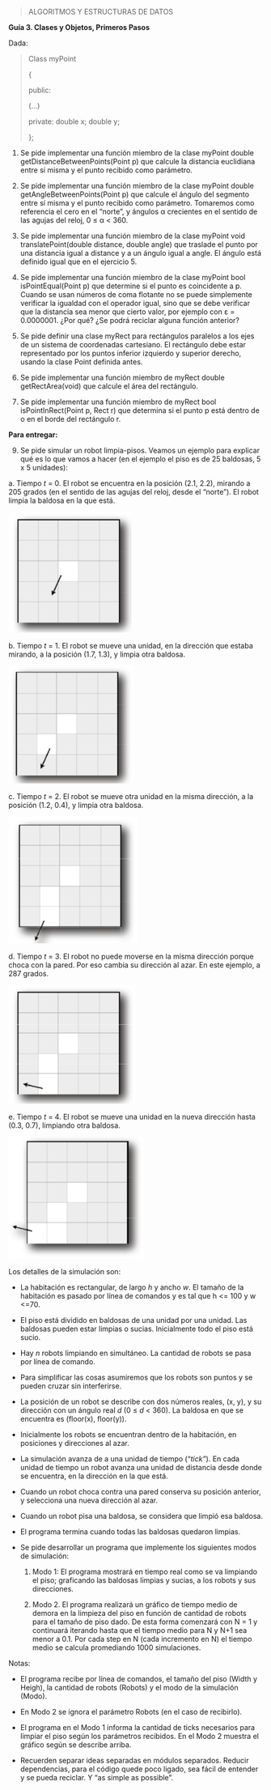 > ALGORITMOS Y ESTRUCTURAS DE DATOS

**Guía 3. Clases y Objetos, Primeros Pasos**

Dada:

>Class myPoint
>
>{
>
> public:
>
>(…)
>
> private: double x; double y;
>
>};

1.  Se pide implementar una función miembro de la clase myPoint double
    getDistanceBetweenPoints(Point p) que calcule la distancia
    euclidiana entre sí misma y el punto recibido como parámetro.

2.  Se pide implementar una función miembro de la clase myPoint double
    getAngleBetweenPoints(Point p) que calcule el ángulo del segmento
    entre sí misma y el punto recibido como parámetro. Tomaremos como
    referencia el cero en el “norte”, y ángulos α crecientes en el
    sentido de las agujas del reloj, 0 ≤ α &lt; 360.

3.  Se pide implementar una función miembro de la clase myPoint void translatePoint(double distance, double angle) que traslade el punto     por una distancia igual a distance y a un ángulo igual a angle. El ángulo está definido igual que en el ejercicio 5.

4.  Se pide implementar una función miembro de la clase myPoint bool
    isPointEqual(Point p) que determine si el punto es coincidente a p.
    Cuando se usan números de coma flotante no se puede simplemente
    verificar la igualdad con el operador igual, sino que se debe
    verificar que la distancia sea menor que cierto valor, por ejemplo
    con ε = 0.0000001. ¿Por qué? ¿Se podrá reciclar alguna función
    anterior?

5.  Se pide definir una clase myRect para rectángulos paralelos a los
    ejes de un sistema de coordenadas cartesiano. El rectángulo debe
    estar representado por los puntos inferior izquierdo y superior
    derecho, usando la clase Point definida antes.

6.  Se pide implementar una función miembro de myRect
    double getRectArea(void) que calcule el área del rectángulo.

7.  Se pide implementar una función miembro de myRect bool
    isPointInRect(Point p, Rect r) que determina si el punto p está
    dentro de o en el borde del rectángulo r.

**Para entregar:**

9. Se pide simular un robot limpia-pisos. Veamos un ejemplo para
 explicar qué es lo que vamos a hacer (en el ejemplo el piso es de 25
 baldosas, 5 x 5 unidades):

a. Tiempo *t* = 0. El robot se encuentra en la posición (2.1, 2.2),
mirando a 205 grados (en el sentido de las agujas del reloj, desde el
“norte”). El robot limpia la baldosa en la que está.

<img src="./media/image1.jpeg" width="243" height="239" />

b. Tiempo *t* = 1. El robot se mueve una unidad, en la dirección que
estaba mirando, a la posición (1.7, 1.3), y limpia otra baldosa.

<img src="./media/image2.jpeg" width="247" height="233" />

c. Tiempo *t* = 2. El robot se mueve otra unidad en la misma dirección,
a la posición (1.2, 0.4), y limpia otra baldosa.

<img src="./media/image3.jpeg" width="255" height="251" />

d. Tiempo *t* = 3. El robot no puede moverse en la misma dirección
porque choca con la pared. Por eso cambia su dirección al azar. En este
ejemplo, a 287 grados.

<img src="./media/image4.jpeg" width="251" height="235" />

e. Tiempo *t* = 4. El robot se mueve una unidad en la nueva dirección
hasta (0.3, 0.7), limpiando otra baldosa.

<img src="./media/image5.jpeg" width="267" height="241" />

Los detalles de la simulación son:


-   La habitación es rectangular, de largo *h* y ancho *w*. El tamaño de
    la habitación es pasado por línea de comandos y es tal que h &lt;=
    100 y w &lt;=70.

-   El piso está dividido en baldosas de una unidad por una unidad. Las
    baldosas pueden estar limpias o sucias. Inicialmente todo el piso
    está sucio.

-   Hay *n* robots limpiando en simultáneo. La cantidad de robots se
    pasa por línea de comando.

-   Para simplificar las cosas asumiremos que los robots son puntos y se
    pueden cruzar sin interferirse.

-   La posición de un robot se describe con dos números reales, (x, y),
    y su dirección con un ángulo real *d* (0 ≤ *d* &lt; 360). La
    baldosa en que se encuentra es (floor(x), floor(y)).

-   Inicialmente los robots se encuentran dentro de la habitación, en
    posiciones y direcciones al azar.

-   La simulación avanza de a una unidad de tiempo (“*tick”*). En cada
    unidad de tiempo un robot avanza una unidad de distancia desde
    donde se encuentra, en la dirección en la que está.

-   Cuando un robot choca contra una pared conserva su posición
    anterior, y selecciona una nueva dirección al azar.

-   Cuando un robot pisa una baldosa, se considera que limpió
    esa baldosa.

-   El programa termina cuando todas las baldosas quedaron limpias.

-   Se pide desarrollar un programa que implemente los siguientes modos
    de simulación:

    1.  Modo 1: El programa mostrará en tiempo real como se va limpiando
        el piso; graficando las baldosas limpias y sucias, a los
        robots y sus direcciones.

    2.  Modo 2. El programa realizará un gráfico de tiempo medio de
        demora en la limpieza del piso en función de cantidad de
        robots para el tamaño de piso dado. De esta forma comenzará
        con N = 1 y continuará iterando hasta que el tiempo medio para
        N y N+1 sea menor a 0.1. Por cada step en N (cada incremento
        en N) el tiempo medio se calcula promediando
        1000 simulaciones.

Notas:

-   El programa recibe por línea de comandos, el tamaño del piso (Width
    y Heigh), la cantidad de robots (Robots) y el modo de la
    simulación (Modo).

-   En Modo 2 se ignora el parámetro Robots (en el caso de recibirlo).

-   El programa en el Modo 1 informa la cantidad de ticks necesarios
    para limpiar el piso según los parámetros recibidos. En el Modo 2
    muestra el gráfico según se describe arriba.

-   Recuerden separar ideas separadas en módulos separados. Reducir
    dependencias, para el código quede poco ligado, sea fácil de
    entender y se pueda reciclar. Y “as simple as possible”.


